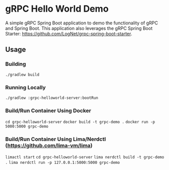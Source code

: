 # gRPC Hello World Demo
A simple gRPC Spring Boot application to demo the functionality
of gRPC and Spring Boot. This application also leverages the
gRPC Spring Boot Starter: https://github.com/LogNet/grpc-spring-boot-starter.

## Usage

### Building
`./gradlew build`

### Running Locally
`./gradlew :grpc-helloworld-server:bootRun`

### Build/Run Container Using Docker
`cd grpc-helloworld-server`
`docker build -t grpc-demo .`
`docker run -p 5000:5000 grpc-demo`

### Build/Run Container Using Lima/Nerdctl (https://github.com/lima-vm/lima)
`limactl start`
`cd grpc-helloworld-server`
`lima nerdctl build -t grpc-demo .`
`lima nerdctl run -p 127.0.0.1:5000:5000 grpc-demo`